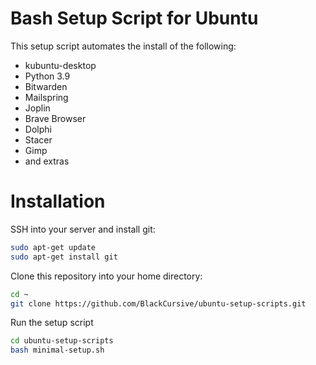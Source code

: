 # Bash Setup Script for Ubuntu

This setup script automates the install of the following:

* kubuntu-desktop
* Python 3.9
* Bitwarden
* Mailspring
* Joplin
* Brave Browser
* Dolphi
* Stacer
* Gimp
* and extras


# Installation
SSH into your server and install git:
```bash
sudo apt-get update
sudo apt-get install git
```

Clone this repository into your home directory:
```bash
cd ~
git clone https://github.com/BlackCursive/ubuntu-setup-scripts.git
```

Run the setup script
```bash
cd ubuntu-setup-scripts
bash minimal-setup.sh
